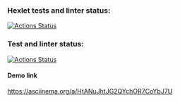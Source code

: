 ### Hexlet tests and linter status:
[![Actions Status](https://github.com/GromoZeus/frontend-project-46/actions/workflows/hexlet-check.yml/badge.svg)](https://github.com/GromoZeus/frontend-project-46/actions)

### Test and linter status:
[![Actions Status](https://github.com/GromoZeus/frontend-project-46/actions/workflows/test_lint-check.yml/badge.svg)](https://github.com/GromoZeus/frontend-project-46/actions)

#### Demo link
https://asciinema.org/a/HtANuJhtJG2QYchOR7CoYbJ7U
